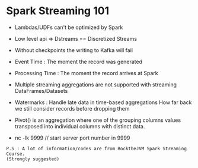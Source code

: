# Spark Streaming 101

- Lambdas/UDFs can't be optimized by Spark

- Low level api => Dstreams == Discretized Streams

- Without checkpoints the writing to Kafka will fail

- Event Time :  The moment the record was generated

- Processing Time : The moment the record arrives at Spark

- Multiple streaming aggregations are not supported with streaming DataFrames/Datasets

- Watermarks : Handle late data in time-based aggregations
How far back we still consider records before dropping them

- Pivot() is an aggregation where one of the grouping columns values transposed into individual 
  columns with distinct data.
  
- nc -lk 9999 // start server port number in 9999 

```
P.S : A lot of information/codes are from RocktheJVM Spark Streaming Course.
(Strongly suggested)
```